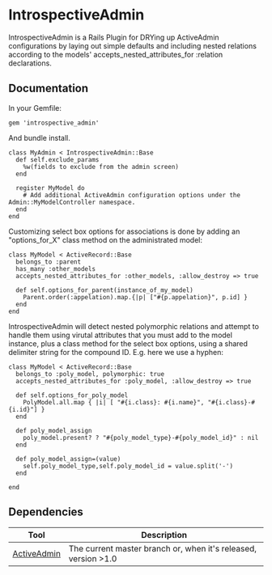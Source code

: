 # IntrospectiveAdmin

IntrospectiveAdmin is a Rails Plugin for DRYing up ActiveAdmin configurations by
laying out simple defaults and including nested relations according to the models'
accepts_nested_attributes_for :relation declarations.

## Documentation

In your Gemfile:

```
gem 'introspective_admin'
```

And bundle install.

```
class MyAdmin < IntrospectiveAdmin::Base
  def self.exclude_params
    %w(fields to exclude from the admin screen)
  end
  
  register MyModel do
    # Add additional ActiveAdmin configuration options under the Admin::MyModelController namespace. 
  end
end
```

Customizing select box options for associations is done by adding an 
"options_for_X" class method on the administrated model:

```
class MyModel < ActiveRecord::Base
  belongs_to :parent
  has_many :other_models
  accepts_nested_attributes_for :other_models, :allow_destroy => true

  def self.options_for_parent(instance_of_my_model)
    Parent.order(:appelation).map.{|p| ["#{p.appelation}", p.id] } 
  end
end
```

IntrospectiveAdmin will detect nested polymorphic relations and attempt to handle
them using virutal attributes that you must add to the model instance, plus a class 
method for the select box options, using a shared delimiter string for the compound ID.
E.g. here we use a hyphen: 

```
class MyModel < ActiveRecord::Base
  belongs_to :poly_model, polymorphic: true
  accepts_nested_attributes_for :poly_model, :allow_destroy => true

  def self.options_for_poly_model
    PolyModel.all.map { |i| [ "#{i.class}: #{i.name}", "#{i.class}-#{i.id}"] }
  end

  def poly_model_assign
    poly_model.present? ? "#{poly_model_type}-#{poly_model_id}" : nil
  end

  def poly_model_assign=(value)
    self.poly_model_type,self.poly_model_id = value.split('-')
  end

end
```


## Dependencies

Tool                  | Description
--------------------- | -----------
[ActiveAdmin]         | The current master branch or, when it's released, version >1.0

[ActiveAdmin]: https://github.com/activeadmin


